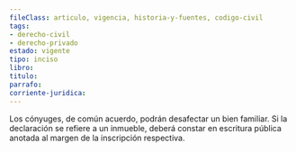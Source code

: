```yaml
---
fileClass: articulo, vigencia, historia-y-fuentes, codigo-civil
tags:
- derecho-civil
- derecho-privado
estado: vigente
tipo: inciso
libro:
titulo:
parrafo:
corriente-juridica:
---
```

Los cónyuges, de común acuerdo, podrán desafectar un bien familiar. Si la declaración se refiere a un inmueble, deberá constar en escritura pública anotada al margen de la inscripción respectiva.